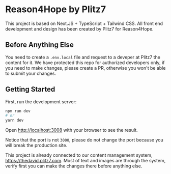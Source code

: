 # Reason4Hope by Plitz7

This project is based on Next.JS + TypeScript + Tailwind CSS. All front end development and design has been created by Plitz7 for Reason4Hope.

## Before Anything Else

You need to create a `.env.local` file and request to a deveper at Plitz7 the content for it. We have protected this repo for authorized developers only, if you need to make changes, please create a PR, otherwise you won't be able to submit your changes.

## Getting Started

First, run the development server:

```bash
npm run dev
# or
yarn dev
```

Open [http://localhost:3008](http://localhost:3008) with your browser to see the result.

Notice that the port is not `3000`, please do not change the port because you will break the production site.

This project is already connected to our content management system, https://thedavid.plitz7.com. Most of text and images are through the system, verify first you can make the changes there before anything else.
